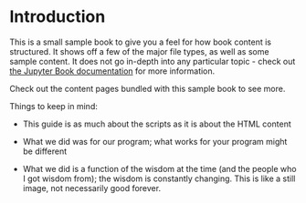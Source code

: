 #  Introduction

This is a small sample book to give you a feel for how book content is
structured.
It shows off a few of the major file types, as well as some sample content.
It does not go in-depth into any particular topic - check out [the Jupyter Book documentation](https://jupyterbook.org) for more information.

Check out the content pages bundled with this sample book to see more.

Things to keep in mind:

- This guide is as much about the scripts as it is about the HTML content

- What we did was for our program; what works for your program might be different

- What we did is a function of the wisdom at the time (and the people who I got wisdom from); the wisdom is constantly changing. This is like a still image, not necessarily good forever. 


```{tableofcontents}
```

